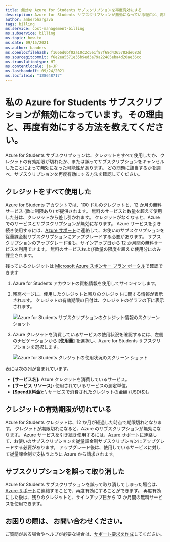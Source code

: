 ```yaml
---
title: 無効な Azure for Students サブスクリプションを再度有効にする
description: Azure for Students サブスクリプションが無効になっている理由と、再度有効にする方法について説明します。
author: amberbhargava
tags: billing
ms.service: cost-management-billing
ms.subservice: billing
ms.topic: how-to
ms.date: 09/15/2021
ms.author: banders
ms.openlocfilehash: f1666d0bf02a10c2c5e1f87f68d4365782de683d
ms.sourcegitcommit: f6e2ea5571e35b9ed3a79a22485eba4d20ae36cc
ms.translationtype: HT
ms.contentlocale: ja-JP
ms.lasthandoff: 09/24/2021
ms.locfileid: "128648717"
---
```

# <a name="why-is-my-azure-for-students-subscription-disabled-and-how-do-i-reactivate-it"></a>私の Azure for Students サブスクリプションが無効になっています。その理由と、再度有効にする方法を教えてください。

Azure for Students サブスクリプションは、クレジットをすべて使用したか、クレジットの有効期限が切れたか、または誤ってサブスクリプションをキャンセルしたことによって無効になった可能性があります。 どの問題に該当するかを調べ、サブスクリプションを再度有効にする方法を確認してください。

## <a name="youve-used-all-of-your-credit"></a>クレジットをすべて使用した

Azure for Students アカウントでは、100 ドルのクレジットと、12 か月の無料サービス (数に制限あり) が提供されます。 無料のサービスと数量を超えて使用した分は、クレジットから差し引かれます。 クレジットがなくなると、Azure でのサービスとサブスクリプションが無効になります。 Azure サービスを引き続き使用するには、[Azure サポート](https://portal.azure.com/?#blade/Microsoft_Azure_Support/HelpAndSupportBlade)に連絡して、お使いのサブスクリプションを従量課金制サブスクリプションにアップグレードする必要があります。 サブスクリプションのアップグレード後も、サインアップ日から 12 か月間の無料サービスを利用できます。 無料のサービスおよび数量の限度を超えた使用分にのみ課金されます。

残っているクレジットは [Microsoft Azure スポンサー プラン ポータル](https://www.microsoftazuresponsorships.com/balance)で確認できます

1. Azure for Students アカウントの資格情報を使用してサインインします。
2. 残高ページに、使用したクレジットと残りのクレジットに関する情報が表示されます。 クレジットの有効期限の日付は、クレジットのグラフの下に表示されます。  

    ![Azure for Students サブスクリプションのクレジット情報のスクリーン ショット](./media/azurestudents-subscription-disabled/azurestudents-credit-balance.png)

3. Azure クレジットを消費しているサービスの使用状況を確認するには、左側のナビゲーションから **[使用量]** を選択し、Azure for Students サブスクリプションを選択します。

    ![Azure for Students クレジットの使用状況のスクリーン ショット](./media/azurestudents-subscription-disabled/azurestudents-credit-usage.png)

表には次の列が含まれています。

* **[サービス名]:** Azure クレジットを消費しているサービス。
* **[サービス リソース]:** 使用されているサービスの測定単位。
* **[Spend]\(料金\):** \ サービスで消費されたクレジットの金額 (USD($))。

## <a name="your-credit-has-expired"></a>クレジットの有効期限が切れている

Azure for Students クレジットは、12 か月が経過した時点で期限切れとなります。 クレジットが期限切れになると、Azure のサブスクリプションが無効になります。 Azure サービスを引き続き使用するには、[Azure サポート](https://portal.azure.com/?#blade/Microsoft_Azure_Support/HelpAndSupportBlade)に連絡して、お使いのサブスクリプションを従量課金制サブスクリプションにアップグレードする必要があります。 アップグレード後は、使用しているサービスに対して従量課金制で支払うように Azure から請求されます。

## <a name="youve-accidentally-canceled-your-subscription"></a>サブスクリプションを誤って取り消した

Azure for Students サブスクリプションを誤って取り消してしまった場合は、[Azure サポート](https://portal.azure.com/?#blade/Microsoft_Azure_Support/HelpAndSupportBlade)に連絡することで、再度有効にすることができます。 再度有効にした後は、残りのクレジットと、サインアップ日から 12 か月間の無料サービスを使用できます。

## <a name="need-help-contact-us"></a>お困りの際は、 お問い合わせください。

ご質問がある場合やヘルプが必要な場合は、[サポート要求を作成](https://go.microsoft.com/fwlink/?linkid=2083458)してください。
